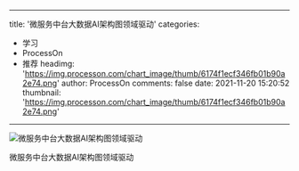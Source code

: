 
---
title: '微服务中台大数据AI架构图领域驱动'
categories: 
 - 学习
 - ProcessOn
 - 推荐
headimg: 'https://img.processon.com/chart_image/thumb/6174f1ecf346fb01b90a2e74.png'
author: ProcessOn
comments: false
date: 2021-11-20 15:20:52
thumbnail: 'https://img.processon.com/chart_image/thumb/6174f1ecf346fb01b90a2e74.png'
---

<div>   
<img class="thumb" alt="微服务中台大数据AI架构图领域驱动" src="https://img.processon.com/chart_image/thumb/6174f1ecf346fb01b90a2e74.png" referrerpolicy="no-referrer">
<p>微服务中台大数据AI架构图领域驱动</p>  
</div>
            